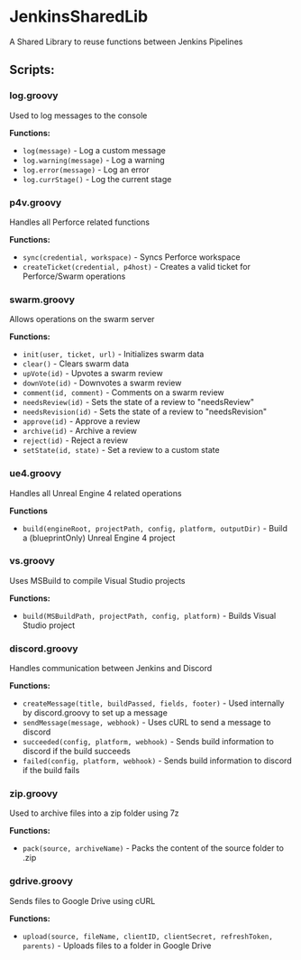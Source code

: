 # JenkinsSharedLib
A Shared Library to reuse functions between Jenkins Pipelines

## Scripts:

### log.groovy
Used to log messages to the console

**Functions:**
* ```log(message)``` - Log a custom message
* ```log.warning(message)``` - Log a warning
* ```log.error(message)``` - Log an error
* ```log.currStage()``` - Log the current stage

### p4v.groovy
Handles all Perforce related functions

**Functions:**
* ```sync(credential, workspace)``` - Syncs Perforce workspace
* ```createTicket(credential, p4host)``` - Creates a valid ticket for Perforce/Swarm operations

### swarm.groovy
Allows operations on the swarm server

**Functions:**
* ```init(user, ticket, url)``` - Initializes swarm data
* ```clear()``` - Clears swarm data
* ```upVote(id)``` - Upvotes a swarm review
* ```downVote(id)``` - Downvotes a swarm review
* ```comment(id, comment)``` - Comments on a swarm review
* ```needsReview(id)``` - Sets the state of a review to "needsReview"
* ```needsRevision(id)``` - Sets the state of a review to "needsRevision"
* ```approve(id)``` - Approve a review
* ```archive(id)``` - Archive a review
* ```reject(id)``` - Reject a review
* ```setState(id, state)``` - Set a review to a custom state

### ue4.groovy
Handles all Unreal Engine 4 related operations

**Functions**
* ```build(engineRoot, projectPath, config, platform, outputDir)``` - Build a (blueprintOnly) Unreal Engine 4 project

### vs.groovy
Uses MSBuild to compile Visual Studio projects

**Functions:**
* ```build(MSBuildPath, projectPath, config, platform)``` - Builds Visual Studio project

### discord.groovy
Handles communication between Jenkins and Discord

**Functions:**
* ```createMessage(title, buildPassed, fields, footer)``` - Used internally by discord.groovy to set up a message
* ```sendMessage(message, webhook)``` - Uses cURL to send a message to discord
* ```succeeded(config, platform, webhook)``` - Sends build information to discord if the build succeeds
* ```failed(config, platform, webhook)``` - Sends build information to discord if the build fails

### zip.groovy
Used to archive files into a zip folder using 7z

**Functions:**
* ```pack(source, archiveName)``` - Packs the content of the source folder to <archiveName>.zip
  
### gdrive.groovy
Sends files to Google Drive using cURL

**Functions:**
* ```upload(source, fileName, clientID, clientSecret, refreshToken, parents)``` - Uploads files to a folder in Google Drive
